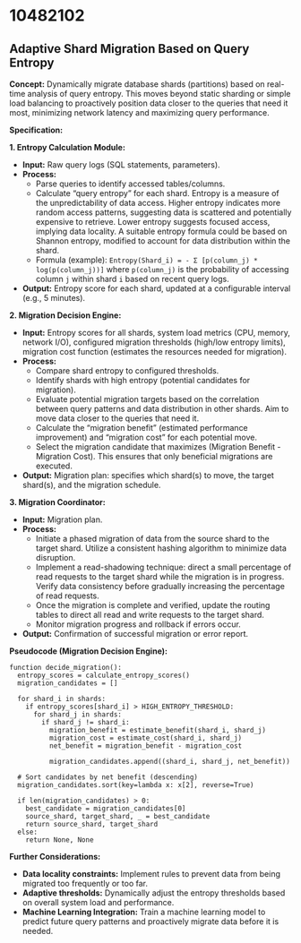 # 10482102

## Adaptive Shard Migration Based on Query Entropy

**Concept:** Dynamically migrate database shards (partitions) based on real-time analysis of query entropy. This moves beyond static sharding or simple load balancing to proactively position data closer to the queries that need it most, minimizing network latency and maximizing query performance.

**Specification:**

**1. Entropy Calculation Module:**

*   **Input:**  Raw query logs (SQL statements, parameters).
*   **Process:**
    *   Parse queries to identify accessed tables/columns.
    *   Calculate “query entropy” for each shard. Entropy is a measure of the unpredictability of data access. Higher entropy indicates more random access patterns, suggesting data is scattered and potentially expensive to retrieve. Lower entropy suggests focused access, implying data locality.  A suitable entropy formula could be based on Shannon entropy, modified to account for data distribution within the shard.
    *   Formula (example): `Entropy(Shard_i) = - Σ [p(column_j) * log(p(column_j))]` where `p(column_j)` is the probability of accessing column `j` within shard `i` based on recent query logs.
*   **Output:** Entropy score for each shard, updated at a configurable interval (e.g., 5 minutes).

**2. Migration Decision Engine:**

*   **Input:** Entropy scores for all shards, system load metrics (CPU, memory, network I/O), configured migration thresholds (high/low entropy limits), migration cost function (estimates the resources needed for migration).
*   **Process:**
    *   Compare shard entropy to configured thresholds.
    *   Identify shards with high entropy (potential candidates for migration).
    *   Evaluate potential migration targets based on the correlation between query patterns and data distribution in other shards. Aim to move data closer to the queries that need it.
    *   Calculate the “migration benefit” (estimated performance improvement) and “migration cost” for each potential move.
    *   Select the migration candidate that maximizes (Migration Benefit - Migration Cost). This ensures that only beneficial migrations are executed.
*   **Output:** Migration plan: specifies which shard(s) to move, the target shard(s), and the migration schedule.

**3. Migration Coordinator:**

*   **Input:** Migration plan.
*   **Process:**
    *   Initiate a phased migration of data from the source shard to the target shard.  Utilize a consistent hashing algorithm to minimize data disruption.
    *   Implement a read-shadowing technique: direct a small percentage of read requests to the target shard while the migration is in progress.  Verify data consistency before gradually increasing the percentage of read requests.
    *   Once the migration is complete and verified, update the routing tables to direct all read and write requests to the target shard.
    *   Monitor migration progress and rollback if errors occur.
*   **Output:** Confirmation of successful migration or error report.

**Pseudocode (Migration Decision Engine):**

```
function decide_migration():
  entropy_scores = calculate_entropy_scores()
  migration_candidates = []

  for shard_i in shards:
    if entropy_scores[shard_i] > HIGH_ENTROPY_THRESHOLD:
      for shard_j in shards:
        if shard_j != shard_i:
          migration_benefit = estimate_benefit(shard_i, shard_j)
          migration_cost = estimate_cost(shard_i, shard_j)
          net_benefit = migration_benefit - migration_cost

          migration_candidates.append((shard_i, shard_j, net_benefit))

  # Sort candidates by net benefit (descending)
  migration_candidates.sort(key=lambda x: x[2], reverse=True)

  if len(migration_candidates) > 0:
    best_candidate = migration_candidates[0]
    source_shard, target_shard, _ = best_candidate
    return source_shard, target_shard
  else:
    return None, None
```

**Further Considerations:**

*   **Data locality constraints:** Implement rules to prevent data from being migrated too frequently or too far.
*   **Adaptive thresholds:** Dynamically adjust the entropy thresholds based on overall system load and performance.
*   **Machine Learning Integration:**  Train a machine learning model to predict future query patterns and proactively migrate data before it is needed.